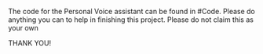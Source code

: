 The code for the Personal Voice assistant can be found in #Code.
Please do anything you can to help in finishing this project.
Please do not claim this as your own

THANK YOU!
